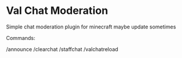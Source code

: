 # Val Chat Moderation
Simple chat moderation plugin for minecraft
maybe update sometimes

Commands:

/announce
/clearchat
/staffchat
/valchatreload
